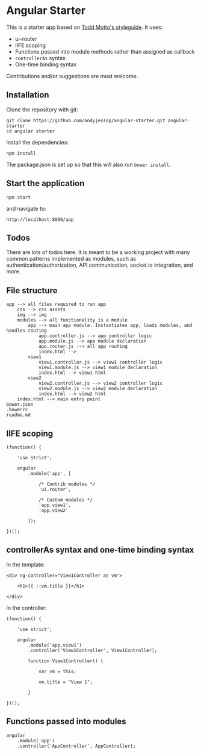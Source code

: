 # Angular Starter

This is a starter app based on [Todd Motto's styleguide](https://github.com/toddmotto/angularjs-styleguide). It uses:

* ui-router
* IIFE scoping
* Functions passed into module methods rather than assigned as callback
* `controllerAs` syntax
* One-time binding syntax

Contributions and/or suggestions are most welcome.

## Installation

Clone the repository with git:

    git clone https://github.com/andyjessop/angular-starter.git angular-starter
    cd angular starter

Install the dependencies:

    npm install

The package.json is set up so that this will also run `bower install`.

## Start the application

    npm start

and navigate to:

    http://localhost:8000/app

## Todos

There are lots of todos here. It is meant to be a working project with many common
patterns implemented as modules, such as authentication/authorization, API communication,
socket.io integration, and more.

## File structure

    app --> all files required to run app
        css --> css assets
        img --> img
        modules --> all functionality is a module
            app --> main app module. Instantiates app, loads modules, and handles routing
                app.controller.js --> app controller logic
                app.module.js --> app module declaration
                app.router.js --> all app routing
                index.html -->
            view1
                view1.controller.js --> view1 controller logic
                view1.module.js --> view1 module declaration
                index.html --> view1 html
            view2
                view2.controller.js --> view2 controller logic
                view2.module.js --> view2 module declaration
                index.html --> view2 html
        index.html --> main entry point
    bower.json
    .bowerrc
    readme.md

## IIFE scoping

    (function() {

        'use strict';

        angular
            .module('app', [

                /* Contrib modules */
                'ui.router',

                /* Custom modules */
                'app.view1',
                'app.view2'

            ]);

    })();

## controllerAs syntax and one-time binding syntax

In the template:

    <div ng-controller="View1Controller as vm">

        <h1>{{ ::vm.title }}</h1>

    </div>

In the controller:

    (function() {

        'use strict';

        angular
            .module('app.view1')
            .controller('View1Controller', View1Controller);

            function View1Controller() {

                var vm = this;

                vm.title = "View 1";

            }

    })();

## Functions passed into modules

    angular
        .module('app')
        .controller('AppController', AppController);
